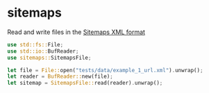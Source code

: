 # sitemaps

Read and write files in the [Sitemaps XML format](https://sitemaps.org/protocol.html)

```rust
use std::fs::File;
use std::io::BufReader;
use sitemaps::SitemapsFile;

let file = File::open("tests/data/example_1_url.xml").unwrap();
let reader = BufReader::new(file);
let sitemap = SitemapsFile::read(reader).unwrap();
```
